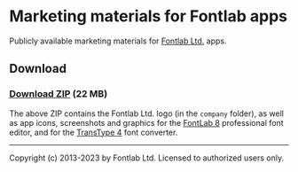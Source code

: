 # Marketing materials for Fontlab apps 

Publicly available marketing materials for [Fontlab Ltd.](https://www.fontlab.com/) apps. 

## Download

### [Download ZIP](https://github.com/Fontlab/marketing-materials/raw/main/download/fontlab-marketing-materials.zip) (22 MB)

The above ZIP contains the Fontlab Ltd. logo (in the `company` folder), as well as app icons, screenshots and graphics for the [FontLab 8](https://www.fontlab.com/font-editor/fontlab/) professional font editor, and for the [TransType 4](https://www.fontlab.com/font-converter/transtype/) font converter. 

---

Copyright (c) 2013-2023 by Fontlab Ltd. Licensed to authorized users only. 


